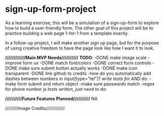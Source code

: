 # sign-up-form-project
As a learning exercise, this will be a simulation of a sign-up-form to explore how to build a user-friendly form. The other goal of this project will be to practice building a web page 1-for-1 from a template exactly. 

In a follow-up project, I will make another sign up page, but for the purpose of using creative freedom to have the page look like how I want it to look. 

**////////////Main MVP Needs//////////**
**TODO**: 
    -DONE make image scale
-improve form ux
    -DONE match font/colors
    -DONE correct form controls
    -DONE make sure submit button actually works
    -DONE make icon transparent
    -DONE link github to credits
-how do you automatically add dashes between numbers in input[type="tel"]?
*write tests for AND do:* 
-make form submit and return object
-make sure passwords match
-regex for phone number js
*tests written, just need to do:*

**//////////Future Features Planned//////////**
NA





////////Image Credits////////////
